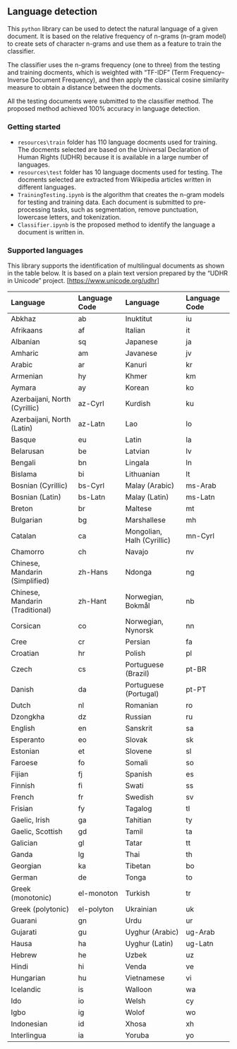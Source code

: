 ## Language detection

This `python` library can be used to detect the natural language of a given document. It is based on the relative frequency of n-grams (n-gram model) to create sets of character n-grams and use them as a feature to train the classifier.

The classifier uses the n-grams frequency (one to three) from the testing and training docments, which is weighted with “TF-IDF” (Term Frequency–Inverse Document Frequency), and then apply the classical cosine similarity measure to obtain a distance between the docments.

All the testing documents were submitted to the classifier method. The proposed method achieved 100% accuracy in language detection.


### Getting started

* `resources\train` folder has 110 language docments used for training. The docments selected are based on the Universal Declaration of Human Rights (UDHR) because it is available in a large number of languages.
* `resources\test` folder has 10 language docments used for testing. The docments selected are extracted from Wikipedia articles written in different languages.
* `TrainingTesting.ipynb` is the algorithm that creates the n-gram models for testing and training data. Each document is submitted to pre-processing tasks, such as segmentation, remove punctuation,  lowercase letters, and tokenization. 
* `Classifier.ipynb` is the proposed method to identify the language a document is written in.

### Supported languages

This library supports the identification of multilingual documents as shown in the table below. It is based on a plain text version prepared by the “UDHR in Unicode” project. [https://www.unicode.org/udhr]

| Language | Language Code | Language | Language Code |
| :--- | :--- | :--- | :--- |
| Abkhaz | ab | Inuktitut | iu |
| Afrikaans | af | Italian | it |
| Albanian | sq | Japanese | ja |
| Amharic | am | Javanese | jv |
| Arabic | ar | Kanuri | kr |
| Armenian | hy | Khmer | km |
| Aymara | ay | Korean | ko |
| Azerbaijani, North (Cyrillic) | az-Cyrl | Kurdish | ku |
| Azerbaijani, North (Latin) | az-Latn | Lao | lo |
| Basque | eu | Latin | la |
| Belarusan | be | Latvian | lv |
| Bengali | bn | Lingala | ln |
| Bislama | bi | Lithuanian | lt |
| Bosnian (Cyrillic) | bs-Cyrl | Malay (Arabic) | ms-Arab |
| Bosnian (Latin) | bs-Latn | Malay (Latin) | ms-Latn |
| Breton | br | Maltese | mt |
| Bulgarian | bg | Marshallese | mh |
| Catalan | ca | Mongolian, Halh (Cyrillic) | mn-Cyrl |
| Chamorro | ch | Navajo | nv |
| Chinese, Mandarin (Simplified) | zh-Hans | Ndonga | ng |
| Chinese, Mandarin (Traditional) | zh-Hant | Norwegian, Bokmål | nb |
| Corsican | co | Norwegian, Nynorsk | nn |
| Cree | cr | Persian | fa |
| Croatian | hr | Polish | pl |
| Czech | cs | Portuguese (Brazil) | pt-BR |
| Danish | da | Portuguese (Portugal) | pt-PT |
| Dutch | nl | Romanian | ro |
| Dzongkha | dz | Russian | ru |
| English | en | Sanskrit | sa |
| Esperanto | eo | Slovak | sk |
| Estonian | et | Slovene | sl |
| Faroese | fo | Somali | so |
| Fijian | fj | Spanish | es |
| Finnish | fi | Swati | ss |
| French | fr | Swedish | sv |
| Frisian | fy | Tagalog | tl |
| Gaelic, Irish | ga | Tahitian | ty |
| Gaelic, Scottish | gd | Tamil | ta |
| Galician | gl | Tatar | tt |
| Ganda | lg | Thai | th |
| Georgian | ka | Tibetan | bo |
| German | de | Tonga | to |
| Greek (monotonic) | el-monoton | Turkish | tr |
| Greek (polytonic) | el-polyton | Ukrainian | uk |
| Guarani | gn | Urdu | ur |
| Gujarati | gu | Uyghur (Arabic) | ug-Arab |
| Hausa | ha | Uyghur (Latin) | ug-Latn |
| Hebrew | he | Uzbek | uz |
| Hindi | hi | Venda | ve |
| Hungarian | hu | Vietnamese | vi |
| Icelandic | is | Walloon | wa |
| Ido | io | Welsh | cy |
| Igbo | ig | Wolof | wo |
| Indonesian | id | Xhosa | xh |
| Interlingua | ia | Yoruba | yo |